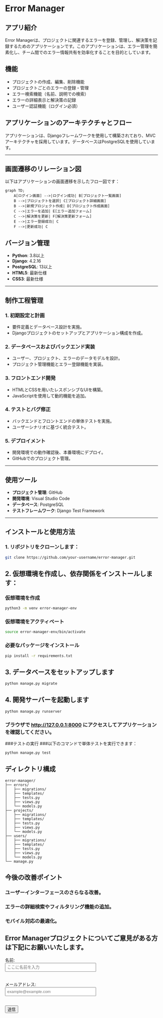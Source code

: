 # Error Manager

## アプリ紹介
Error Managerは、プロジェクトに関連するエラーを登録、管理し、解決策を記録するためのアプリケーションです。このアプリケーションは、エラー管理を簡素化し、チーム間でのエラー情報共有を効率化することを目的としています。

## 機能
- プロジェクトの作成、編集、削除機能
- プロジェクトごとのエラーの登録・管理
- エラー検索機能（名前、説明での検索）
- エラーの詳細表示と解決策の記録
- ユーザー認証機能（ログイン必須）

## アプリケーションのアーキテクチャとフロー
アプリケーションは、Djangoフレームワークを使用して構築されており、MVCアーキテクチャを採用しています。データベースはPostgreSQLを使用しています。

---

## 画面遷移のリレーション図
以下はアプリケーションの画面遷移を示したフロー図です：

```mermaid
graph TD;
    A[ログイン画面] -->|ログイン成功| B[プロジェクト一覧画面]
    B -->|プロジェクトを選択| C[プロジェクト詳細画面]
    B -->|新規プロジェクト作成| D[プロジェクト作成画面]
    C -->|エラーを追加| E[エラー追加フォーム]
    C -->|解決策を更新| F[解決策更新フォーム]
    E -->|エラー登録成功| C
    F -->|更新成功| C
```

## バージョン管理
- **Python**: 3.8以上
- **Django**: 4.2.16
- **PostgreSQL**: 13以上
- **HTML5**: 最新仕様
- **CSS3**: 最新仕様

---

## 制作工程管理

### 1. 初期設定と計画
- 要件定義とデータベース設計を実施。
- Djangoプロジェクトのセットアップとアプリケーション構成を作成。

### 2. データベースおよびバックエンド実装
- ユーザー、プロジェクト、エラーのデータモデルを設計。
- プロジェクト管理機能とエラー登録機能を実装。

### 3. フロントエンド開発
- HTMLとCSSを用いたレスポンシブなUIを構築。
- JavaScriptを使用して動的機能を追加。

### 4. テストとバグ修正
- バックエンドとフロントエンドの単体テストを実施。
- ユーザーシナリオに基づく統合テスト。

### 5. デプロイメント
- 開発環境での動作確認後、本番環境にデプロイ。
- GitHubでのプロジェクト管理。

---

## 使用ツール
- **プロジェクト管理**: GitHub
- **開発環境**: Visual Studio Code
- **データベース**: PostgreSQL
- **テストフレームワーク**: Django Test Framework

---

## インストールと使用方法

### 1. リポジトリをクローンします：
```bash
git clone https://github.com/your-username/error-manager.git
```

## 2. 仮想環境を作成し、依存関係をインストールします：

### 仮想環境を作成
```bash
python3 -m venv error-manager-env
```

### 仮想環境をアクティベート
```bash
source error-manager-env/bin/activate
```

### 必要なパッケージをインストール
```bash
pip install -r requirements.txt
```

## 3. データベースをセットアップします
```bash
python manage.py migrate
```

## 4. 開発サーバーを起動します
```bash
python manage.py runserver
```
### ブラウザで http://127.0.0.1:8000 にアクセスしてアプリケーションを確認してください。


###テストの実行
###以下のコマンドで単体テストを実行できます：
```bash
python manage.py test
```

## ディレクトリ構成
```plaintext
error-manager/
├── errors/
│   ├── migrations/
│   ├── templates/
│   ├── tests.py
│   ├── views.py
│   └── models.py
├── projects/
│   ├── migrations/
│   ├── templates/
│   ├── tests.py
│   ├── views.py
│   └── models.py
├── users/
│   ├── migrations/
│   ├── templates/
│   ├── tests.py
│   ├── views.py
│   └── models.py
└── manage.py
```

## 今後の改善ポイント
### ユーザーインターフェースのさらなる改善。
### エラーの詳細検索やフィルタリング機能の追加。
### モバイル対応の最適化。

## Error Managerプロジェクトについてご意見がある方は下記にお願いいたします。
<form action="/submit" method="POST">
  <label for="name">名前:</label><br>
  <input type="text" id="name" name="name" placeholder="ここに名前を入力" style="width: 300px; padding: 5px;"><br><br>
  
  <label for="email">メールアドレス:</label><br>
  <input type="email" id="email" name="email" placeholder="example@example.com" style="width: 300px; padding: 5px;"><br><br>
  
  <input type="submit" value="送信">
</form>

